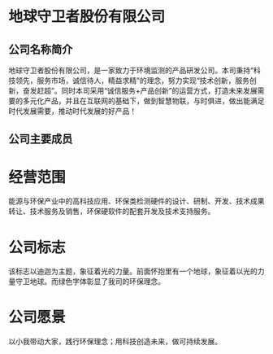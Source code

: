 # 地球守卫者股份有限公司
## 公司名称简介
  地球守卫者股份有限公司，是一家致力于环境监测的产品研发公司。本司秉持“科技领先，服务市场，诚信待人，精益求精”的理念，努力实现“技术创新，服务创新，奋发赶超”。同时本司采用“诚信服务+产品创新”的运营方式，打造未来发展需要的多元化产品，并且在互联网的基础下，做到智慧物联，与时俱进，做出能满足时代发展需要，推动时代发展的好产品！
## 公司主要成员

# 经营范围
能源与环保产业中的高科技应用、环保类检测硬件的设计、研制、开发、技术成果转让、技术服务及销售，环保硬软件的配套开发及技术支持服务。
# 公司标志
该标志以迪迦为主题，象征着光的力量。前面怀抱里有一个地球，象征着以光的力量守卫地球。而绿色字体彰显了我司的环保理念。
# 公司愿景
以小我带动大家，践行环保理念；用科技创造未来，做可持续发展。
